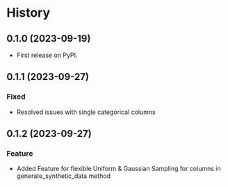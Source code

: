 # History

## 0.1.0 (2023-09-19)
- First release on PyPI.

## 0.1.1 (2023-09-27)
### Fixed
- Resolved issues with single categorical columns

## 0.1.2 (2023-09-27)
### Feature
- Added Feature for flexible Uniform & Gaussian Sampling for columns in generate_synthetic_data method